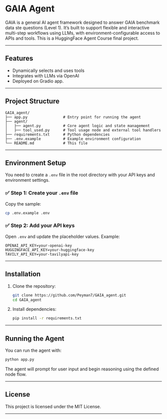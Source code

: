 # GAIA Agent

GAIA is a general AI agent framework designed to answer GAIA benchmark data ste questions (Level 1). It’s built to support flexible and interactive multi-step workflows using LLMs, with environment-configurable access to APIs and tools. This is a HuggingFace Agent Course final project.

---

## Features

- Dynamically selects and uses tools
- Integrates with LLMs via OpenAI
- Deployed on Gradio app. 
---

## Project Structure

```
GAIA_agent/
├── app.py                # Entry point for running the agent
├── agent/
│   ├── agent.py          # Core agent logic and state management
│   ├── tool_used.py      # Tool usage node and external tool handlers
├── requirements.txt      # Python dependencies
├── .env.example          # Example environment configuration
└── README.md             # This file
```

---

## Environment Setup

You need to create a `.env` file in the root directory with your API keys and environment settings.

### ✅ Step 1: Create your `.env` file

Copy the sample:
```bash
cp .env.example .env
```

### ✅ Step 2: Add your API keys

Open `.env` and update the placeholder values. Example:

```env
OPENAI_API_KEY=your-openai-key
HUGGINGFACE_API_KEY=your-huggingface-key
TAVILY_API_KEY=your-tavilyapi-key
```

---

## Installation

1. Clone the repository:
   ```bash
   git clone https://github.com/Peyman7/GAIA_agent.git
   cd GAIA_agent
   ```

2. Install dependencies:
   ```bash
   pip install -r requirements.txt
   ```

---

## Running the Agent

You can run the agent with:

```bash
python app.py
```

The agent will prompt for user input and begin reasoning using the defined node flow.

---

## License

This project is licensed under the MIT License.

---

